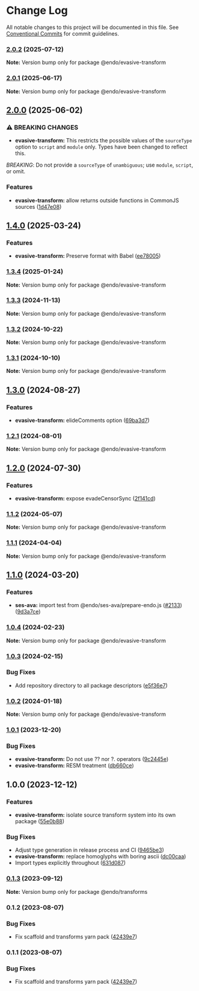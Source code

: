 # Change Log

All notable changes to this project will be documented in this file.
See [Conventional Commits](https://conventionalcommits.org) for commit guidelines.

### [2.0.2](https://github.com/endojs/endo/compare/@endo/evasive-transform@2.0.1...@endo/evasive-transform@2.0.2) (2025-07-12)

**Note:** Version bump only for package @endo/evasive-transform





### [2.0.1](https://github.com/endojs/endo/compare/@endo/evasive-transform@2.0.0...@endo/evasive-transform@2.0.1) (2025-06-17)

**Note:** Version bump only for package @endo/evasive-transform





## [2.0.0](https://github.com/endojs/endo/compare/@endo/evasive-transform@1.4.0...@endo/evasive-transform@2.0.0) (2025-06-02)


### ⚠ BREAKING CHANGES

* **evasive-transform:** This restricts the possible values of the `sourceType` option to `script` and `module` only. Types have been changed to reflect this.

*BREAKING*: Do not provide a `sourceType` of `unambiguous`; use `module`, `script`, or omit.

### Features

* **evasive-transform:** allow returns outside functions in CommonJS sources ([1d47e08](https://github.com/endojs/endo/commit/1d47e0881cd88fe678a94dc1cd7a5ea8748fcc7c))



## [1.4.0](https://github.com/endojs/endo/compare/@endo/evasive-transform@1.3.4...@endo/evasive-transform@1.4.0) (2025-03-24)


### Features

* **evasive-transform:** Preserve format with Babel ([ee78005](https://github.com/endojs/endo/commit/ee780058d3b08a21e0eaa76f0d8fb99238295a17))



### [1.3.4](https://github.com/endojs/endo/compare/@endo/evasive-transform@1.3.3...@endo/evasive-transform@1.3.4) (2025-01-24)

**Note:** Version bump only for package @endo/evasive-transform





### [1.3.3](https://github.com/endojs/endo/compare/@endo/evasive-transform@1.3.2...@endo/evasive-transform@1.3.3) (2024-11-13)

**Note:** Version bump only for package @endo/evasive-transform





### [1.3.2](https://github.com/endojs/endo/compare/@endo/evasive-transform@1.3.1...@endo/evasive-transform@1.3.2) (2024-10-22)

**Note:** Version bump only for package @endo/evasive-transform





### [1.3.1](https://github.com/endojs/endo/compare/@endo/evasive-transform@1.3.0...@endo/evasive-transform@1.3.1) (2024-10-10)

**Note:** Version bump only for package @endo/evasive-transform





## [1.3.0](https://github.com/endojs/endo/compare/@endo/evasive-transform@1.2.1...@endo/evasive-transform@1.3.0) (2024-08-27)


### Features

* **evasive-transform:** elideComments option ([69ba3d7](https://github.com/endojs/endo/commit/69ba3d768ac9cae9acc99a2322e4691d14a658c2))



### [1.2.1](https://github.com/endojs/endo/compare/@endo/evasive-transform@1.2.0...@endo/evasive-transform@1.2.1) (2024-08-01)

**Note:** Version bump only for package @endo/evasive-transform





## [1.2.0](https://github.com/endojs/endo/compare/@endo/evasive-transform@1.1.2...@endo/evasive-transform@1.2.0) (2024-07-30)


### Features

* **evasive-transform:** expose evadeCensorSync ([2f141cd](https://github.com/endojs/endo/commit/2f141cdb3469f06739f53354b5872cd727ae9ebf))



### [1.1.2](https://github.com/endojs/endo/compare/@endo/evasive-transform@1.1.1...@endo/evasive-transform@1.1.2) (2024-05-07)

**Note:** Version bump only for package @endo/evasive-transform





### [1.1.1](https://github.com/endojs/endo/compare/@endo/evasive-transform@1.1.0...@endo/evasive-transform@1.1.1) (2024-04-04)

**Note:** Version bump only for package @endo/evasive-transform





## [1.1.0](https://github.com/endojs/endo/compare/@endo/evasive-transform@1.0.4...@endo/evasive-transform@1.1.0) (2024-03-20)


### Features

* **ses-ava:** import test from @endo/ses-ava/prepare-endo.js ([#2133](https://github.com/endojs/endo/issues/2133)) ([9d3a7ce](https://github.com/endojs/endo/commit/9d3a7ce150b6fd6fe7c8c4cc43da411e981731ac))



### [1.0.4](https://github.com/endojs/endo/compare/@endo/evasive-transform@1.0.3...@endo/evasive-transform@1.0.4) (2024-02-23)

**Note:** Version bump only for package @endo/evasive-transform





### [1.0.3](https://github.com/endojs/endo/compare/@endo/evasive-transform@1.0.2...@endo/evasive-transform@1.0.3) (2024-02-15)


### Bug Fixes

* Add repository directory to all package descriptors ([e5f36e7](https://github.com/endojs/endo/commit/e5f36e7a321c13ee25e74eb74d2a5f3d7517119c))



### [1.0.2](https://github.com/endojs/endo/compare/@endo/evasive-transform@1.0.1...@endo/evasive-transform@1.0.2) (2024-01-18)

**Note:** Version bump only for package @endo/evasive-transform





### [1.0.1](https://github.com/endojs/endo/compare/@endo/evasive-transform@1.0.0...@endo/evasive-transform@1.0.1) (2023-12-20)


### Bug Fixes

* **evasive-transform:** Do not use ?? nor ?. operators ([9c2445e](https://github.com/endojs/endo/commit/9c2445eba86b0f6d2dee00d1f66e94df420924cb))
* **evasive-transform:** RESM treatment ([db660ce](https://github.com/endojs/endo/commit/db660ceaf1b0dbc8af32af001373386d7806d6de))



## 1.0.0 (2023-12-12)


### Features

* **evasive-transform:** isolate source transform system into its own package ([55e0b88](https://github.com/endojs/endo/commit/55e0b88d322af978a9ef7af0fe4585ad1469ab1d))


### Bug Fixes

* Adjust type generation in release process and CI ([9465be3](https://github.com/endojs/endo/commit/9465be369e53167815ca444f6293a8e9eb48501d))
* **evasive-transform:** replace homoglyphs with boring ascii ([dc00caa](https://github.com/endojs/endo/commit/dc00caa88de5b162cb8bf6aa26071f17c6457de7))
* Import types explicitly throughout ([631d087](https://github.com/endojs/endo/commit/631d087e291262ce3e798f7a15482c534cb7233b))



### [0.1.3](https://github.com/endojs/endo/compare/@endo/transforms@0.1.2...@endo/transforms@0.1.3) (2023-09-12)

**Note:** Version bump only for package @endo/transforms





### 0.1.2 (2023-08-07)


### Bug Fixes

* Fix scaffold and transforms yarn pack ([42439e7](https://github.com/endojs/endo/commit/42439e7d452e839b9856eac0e852766c237219d0))



### 0.1.1 (2023-08-07)


### Bug Fixes

* Fix scaffold and transforms yarn pack ([42439e7](https://github.com/endojs/endo/commit/42439e7d452e839b9856eac0e852766c237219d0))
